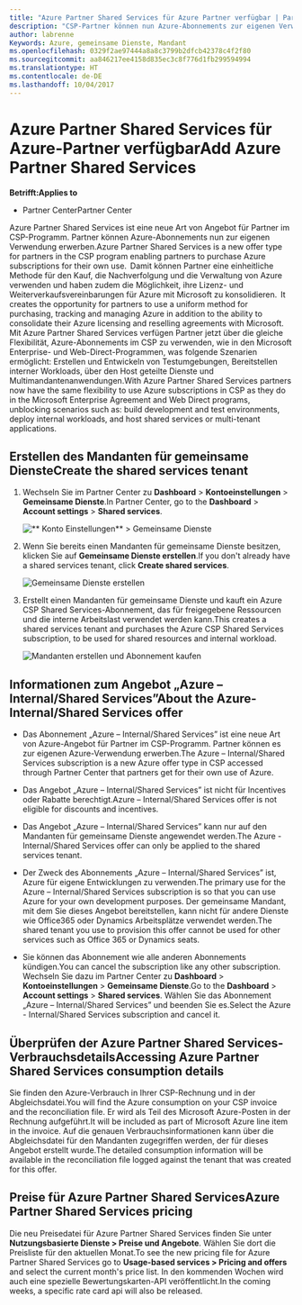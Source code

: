 ```yaml
---
title: "Azure Partner Shared Services für Azure Partner verfügbar | Partner Center"
description: "CSP-Partner können nun Azure-Abonnements zur eigenen Verwendung erwerben."
author: labrenne
Keywords: Azure, gemeinsame Dienste, Mandant
ms.openlocfilehash: 0329f2ae97444a8a8c3799b2dfcb42378c4f2f80
ms.sourcegitcommit: aa846217ee4158d835ec3c8f776d1fb299594994
ms.translationtype: HT
ms.contentlocale: de-DE
ms.lasthandoff: 10/04/2017
---
```

# <a name="add-azure-partner-shared-services"></a><span data-ttu-id="8b32f-104">Azure Partner Shared Services für Azure-Partner verfügbar</span><span class="sxs-lookup"><span data-stu-id="8b32f-104">Add Azure Partner Shared Services</span></span>

**<span data-ttu-id="8b32f-105">Betrifft:</span><span class="sxs-lookup"><span data-stu-id="8b32f-105">Applies to</span></span>**

-  <span data-ttu-id="8b32f-106">Partner Center</span><span class="sxs-lookup"><span data-stu-id="8b32f-106">Partner Center</span></span>

<span data-ttu-id="8b32f-107">Azure Partner Shared Services ist eine neue Art von Angebot für Partner im CSP-Programm. Partner können Azure-Abonnements nun zur eigenen Verwendung erwerben.</span><span class="sxs-lookup"><span data-stu-id="8b32f-107">Azure Partner Shared Services is a new offer type for partners in the CSP program enabling partners to purchase Azure subscriptions for their own use.</span></span><span data-ttu-id="8b32f-108">  Damit können Partner eine einheitliche Methode für den Kauf, die Nachverfolgung und die Verwaltung von Azure verwenden und haben zudem die Möglichkeit, ihre Lizenz- und Weiterverkaufsvereinbarungen für Azure mit Microsoft zu konsolidieren.</span><span class="sxs-lookup"><span data-stu-id="8b32f-108">  It creates the opportunity for partners to use a uniform method for purchasing, tracking and managing Azure in addition to the ability to consolidate their Azure licensing and reselling agreements with Microsoft.</span></span> <span data-ttu-id="8b32f-109">Mit Azure Partner Shared Services verfügen Partner jetzt über die gleiche Flexibilität, Azure-Abonnements im CSP zu verwenden, wie in den Microsoft Enterprise- und Web-Direct-Programmen, was folgende Szenarien ermöglicht: Erstellen und Entwickeln von Testumgebungen, Bereitstellen interner Workloads, über den Host geteilte Dienste und Multimandantenanwendungen.</span><span class="sxs-lookup"><span data-stu-id="8b32f-109">With Azure Partner Shared Services partners now have the same flexibility to use Azure subscriptions in CSP as they do in the Microsoft Enterprise Agreement and Web Direct programs, unblocking scenarios such as:  build development and test environments, deploy internal workloads, and host shared services or multi-tenant applications.</span></span>  

## <a name="create-the-shared-services-tenant"></a><span data-ttu-id="8b32f-110">Erstellen des Mandanten für gemeinsame Dienste</span><span class="sxs-lookup"><span data-stu-id="8b32f-110">Create the shared services tenant</span></span>

1. <span data-ttu-id="8b32f-111">Wechseln Sie im Partner Center zu **Dashboard** > **Kontoeinstellungen** > **Gemeinsame Dienste**.</span><span class="sxs-lookup"><span data-stu-id="8b32f-111">In Partner Center, go to the **Dashboard** > **Account settings** > **Shared services**.</span></span>

    ![** Konto Einstellungen** > **Gemeinsame Dienste**](images/sharedservices2.png)

2. <span data-ttu-id="8b32f-113">Wenn Sie bereits einen Mandanten für gemeinsame Dienste besitzen, klicken Sie auf **Gemeinsame Dienste erstellen**.</span><span class="sxs-lookup"><span data-stu-id="8b32f-113">If you don't already have a shared services tenant, click **Create shared services**.</span></span>

    ![Gemeinsame Dienste erstellen](images/sharedservices3.png)

3. <span data-ttu-id="8b32f-115">Erstellt einen Mandanten für gemeinsame Dienste und kauft ein Azure CSP Shared Services-Abonnement, das für freigegebene Ressourcen und die interne Arbeitslast verwendet werden kann.</span><span class="sxs-lookup"><span data-stu-id="8b32f-115">This creates a shared services tenant and purchases the Azure CSP Shared Services subscription, to be used for shared resources and internal workload.</span></span>

    ![Mandanten erstellen und Abonnement kaufen](images/sharedservices5.png)

## <a name="about-the-azure--internalshared-services-offer"></a><span data-ttu-id="8b32f-117">Informationen zum Angebot „Azure – Internal/Shared Services”</span><span class="sxs-lookup"><span data-stu-id="8b32f-117">About the Azure- Internal/Shared Services offer</span></span>

- <span data-ttu-id="8b32f-118">Das Abonnement „Azure – Internal/Shared Services” ist eine neue Art von Azure-Angebot für Partner im CSP-Programm. Partner können es zur eigenen Azure-Verwendung erwerben.</span><span class="sxs-lookup"><span data-stu-id="8b32f-118">The Azure – Internal/Shared Services subscription is a new Azure offer type in CSP accessed through Partner Center that partners get for their own use of Azure.</span></span> 

- <span data-ttu-id="8b32f-119">Das Angebot „Azure – Internal/Shared Services” ist nicht für Incentives oder Rabatte berechtigt.</span><span class="sxs-lookup"><span data-stu-id="8b32f-119">Azure – Internal/Shared Services offer is not eligible for discounts and incentives.</span></span>

- <span data-ttu-id="8b32f-120">Das Angebot „Azure – Internal/Shared Services” kann nur auf den Mandanten für gemeinsame Dienste angewendet werden.</span><span class="sxs-lookup"><span data-stu-id="8b32f-120">The Azure - Internal/Shared Services offer can only be applied to the shared services tenant.</span></span>

- <span data-ttu-id="8b32f-121">Der Zweck des Abonnements „Azure – Internal/Shared Services” ist, Azure für eigene Entwicklungen zu verwenden.</span><span class="sxs-lookup"><span data-stu-id="8b32f-121">The primary use for the Azure – Internal/Shared Services subscription is so that you can use Azure for your own development purposes.</span></span> <span data-ttu-id="8b32f-122">Der gemeinsame Mandant, mit dem Sie dieses Angebot bereitstellen, kann nicht für andere Dienste wie Office365 oder Dynamics Arbeitsplätze verwendet werden.</span><span class="sxs-lookup"><span data-stu-id="8b32f-122">The shared tenant you use to provision this offer cannot be used for other services such as Office 365 or Dynamics seats.</span></span> 

- <span data-ttu-id="8b32f-123">Sie können das Abonnement wie alle anderen Abonnements kündigen.</span><span class="sxs-lookup"><span data-stu-id="8b32f-123">You can cancel the subscription like any other subscription.</span></span> <span data-ttu-id="8b32f-124">Wechseln Sie dazu im Partner Center zu **Dashboard** > **Kontoeinstellungen** > **Gemeinsame Dienste**.</span><span class="sxs-lookup"><span data-stu-id="8b32f-124">Go to the **Dashboard** > **Account settings** > **Shared services**.</span></span> <span data-ttu-id="8b32f-125">Wählen Sie das Abonnement „Azure – Internal/Shared Services” und beenden Sie es.</span><span class="sxs-lookup"><span data-stu-id="8b32f-125">Select the Azure - Internal/Shared Services subscription and cancel it.</span></span>

## <a name="accessing-azure-partner-shared-services-consumption-details"></a><span data-ttu-id="8b32f-126">Überprüfen der Azure Partner Shared Services-Verbrauchsdetails</span><span class="sxs-lookup"><span data-stu-id="8b32f-126">Accessing Azure Partner Shared Services consumption details</span></span>

<span data-ttu-id="8b32f-127">Sie finden den Azure-Verbrauch in Ihrer CSP-Rechnung und in der Abgleichsdatei.</span><span class="sxs-lookup"><span data-stu-id="8b32f-127">You will find the Azure consumption on your CSP invoice and the reconciliation file.</span></span> <span data-ttu-id="8b32f-128">Er wird als Teil des Microsoft Azure-Posten in der Rechnung aufgeführt.</span><span class="sxs-lookup"><span data-stu-id="8b32f-128">It will be included as part of Microsoft Azure line item in the invoice.</span></span> <span data-ttu-id="8b32f-129">Auf die genauen Verbrauchsinformationen kann über die Abgleichsdatei für den Mandanten zugegriffen werden, der für dieses Angebot erstellt wurde.</span><span class="sxs-lookup"><span data-stu-id="8b32f-129">The detailed consumption information will be available in the reconciliation file logged against the tenant that was created for this offer.</span></span> 

## <a name="azure-partner-shared-services-pricing"></a><span data-ttu-id="8b32f-130">Preise für Azure Partner Shared Services</span><span class="sxs-lookup"><span data-stu-id="8b32f-130">Azure Partner Shared Services pricing</span></span>

<span data-ttu-id="8b32f-131">Die neu Preisedatei für Azure Partner Shared Services finden Sie unter **Nutzungsbasierte Dienste > Preise und Angebote**. Wählen Sie dort die Preisliste für den aktuellen Monat.</span><span class="sxs-lookup"><span data-stu-id="8b32f-131">To see the new pricing file for Azure Partner Shared Services go to **Usage-based services > Pricing and offers** and select the current month's price list.</span></span> <span data-ttu-id="8b32f-132">In den kommenden Wochen wird auch eine spezielle Bewertungskarten-API veröffentlicht.</span><span class="sxs-lookup"><span data-stu-id="8b32f-132">In the coming weeks, a specific rate card api will also be released.</span></span>


